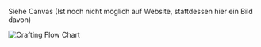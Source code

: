 Siehe Canvas (Ist noch nicht möglich auf Website, stattdessen hier ein Bild davon)


![Crafting Flow Chart](https://lh3.googleusercontent.com/d/17gd98se2oKJQ5lfH8myZSJAxnhbu0OOH)

